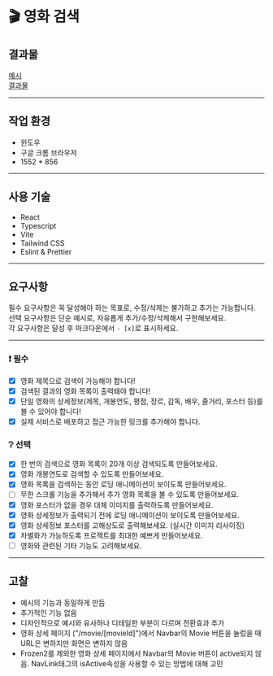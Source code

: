 # 🎬 영화 검색

## 결과물

[예시](https://stupefied-hodgkin-d9d350.netlify.app/)<br>
[결과물](https://fastcampus-kdt-5-m2.vercel.app/)

---

## 작업 환경

- 윈도우
- 구글 크롬 브라우저
- 1552 \* 856

---

## 사용 기술

- React
- Typescript
- Vite
- Tailwind CSS
- Eslint & Prettier

---

## 요구사항

필수 요구사항은 꼭 달성해야 하는 목표로, 수정/삭제는 불가하고 추가는 가능합니다.  
선택 요구사항은 단순 예시로, 자유롭게 추가/수정/삭제해서 구현해보세요.  
각 요구사항은 달성 후 마크다운에서 `- [x]`로 표시하세요.

---

### ❗ 필수

- [x] 영화 제목으로 검색이 가능해야 합니다!
- [x] 검색된 결과의 영화 목록이 출력돼야 합니다!
- [x] 단일 영화의 상세정보(제목, 개봉연도, 평점, 장르, 감독, 배우, 줄거리, 포스터 등)를 볼 수 있어야 합니다!
- [x] 실제 서비스로 배포하고 접근 가능한 링크를 추가해야 합니다.

### ❔ 선택

- [x] 한 번의 검색으로 영화 목록이 20개 이상 검색되도록 만들어보세요.
- [x] 영화 개봉연도로 검색할 수 있도록 만들어보세요.
- [x] 영화 목록을 검색하는 동안 로딩 애니메이션이 보이도록 만들어보세요.
- [ ] 무한 스크롤 기능을 추가해서 추가 영화 목록을 볼 수 있도록 만들어보세요.
- [x] 영화 포스터가 없을 경우 대체 이미지를 출력하도록 만들어보세요.
- [x] 영화 상세정보가 출력되기 전에 로딩 애니메이션이 보이도록 만들어보세요.
- [x] 영화 상세정보 포스터를 고해상도로 출력해보세요. (실시간 이미지 리사이징)
- [x] 차별화가 가능하도록 프로젝트를 최대한 예쁘게 만들어보세요.
- [ ] 영화와 관련된 기타 기능도 고려해보세요.

---

## 고찰

- 예시의 기능과 동일하게 만듬
- 추가적인 기능 없음
- 디자인적으로 예시와 유사하나 디테일한 부분이 다르며 전환효과 추가
- 영화 상세 페이지 ("/movie/[movieId]")에서 Navbar의 Movie 버튼을 눌렀을 때 URL은 변하지만 화면은 변하지 않음
- Frozen2를 제외한 영화 상세 페이지에서 Navbar의 Movie 버튼이 active되지 않음. NavLink태그의 isActive속성을 사용할 수 있는 방법에 대해 고민
